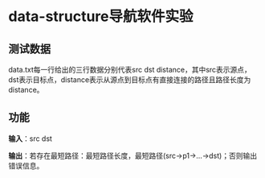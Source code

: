 ﻿# data-structure导航软件实验
## 测试数据
  data.txt每一行给出的三行数据分别代表src dst distance，其中src表示源点，dst表示目标点，distance表示从源点到目标点有直接连接的路径且路径长度为distance。
## 功能
  **输入**：src dst  
  
  **输出**：若存在最短路径：最短路径长度，最短路径(src->p1->...->dst)；否则输出错误信息。
